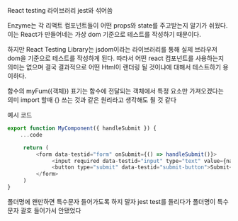 React testing 라이브러리
jest와 섞어씀

Enzyme는 각 리액트 컴포넌트들이 어떤 props와 state를 
주고받는지 알기가 쉬웠다. 이는 React가 만들어네는 가상 dom
기준으로 테스트를 작성하기 때문이다.

하지만 React Testing Library는 jsdom이라는 라이브러리를 통해
실제 브라우저 dom을 기준으로 테스트를 작성하게 된다.
따라서 어떤 react 컴포넌트를 사용하는지 의미는 없으며
결국 결과적으로 어떤 Html이 랜더링 될 것이냐에 대해서
테스트하기 용이하다.


함수의 myFum({객체}) 표기는
함수에 전달되는 객체에서 특정 요소만 가져오겠다는 의미
import 할때 {} 쓰는 것과 같은 원리라고 생각해도 될 것 같다


예시 코드
```js
export function MyComponent({ handleSubmit }) {
    ...code

     return (
         <form data-testid="form" onSubmit={() => handleSubmit()}>
              <input required data-testid="input" type="text" value={name} onChange={(e) => handleChange(e)}/>
              <button type="submit" data-testid="submit-button">Submit</button>
         </form>
     )
}
```

폴더명에 왠만하면 특수문자 들어가도록 하지 말자
jest test를 돌리다가 폴더명이 특수문자 괄호 들어가서
안됐었다
